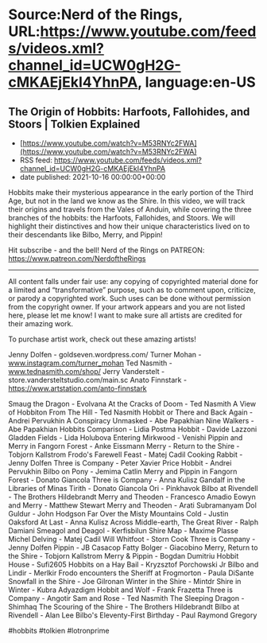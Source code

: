 # Source:Nerd of the Rings, URL:https://www.youtube.com/feeds/videos.xml?channel_id=UCW0gH2G-cMKAEjEkI4YhnPA, language:en-US

## The Origin of Hobbits: Harfoots, Fallohides, and Stoors | Tolkien Explained
 - [https://www.youtube.com/watch?v=M53RNYc2FWA](https://www.youtube.com/watch?v=M53RNYc2FWA)
 - RSS feed: https://www.youtube.com/feeds/videos.xml?channel_id=UCW0gH2G-cMKAEjEkI4YhnPA
 - date published: 2021-10-16 00:00:00+00:00

Hobbits make their mysterious appearance in the early portion of the Third Age, but not in the land we know as the Shire.  In this video, we will track their origins and travels from the Vales of Anduin, while covering the three branches of the hobbits: the Harfoots, Fallohides, and Stoors.  We will highlight their distinctives and how their unique characteristics lived on to their descendants like Bilbo, Merry, and Pippin!

Hit subscribe - and the bell!
Nerd of the Rings on PATREON: https://www.patreon.com/NerdoftheRings

-------------- 
All content falls under fair use: any copying of copyrighted material done for a limited and “transformative” purpose, such as to comment upon, criticize, or parody a copyrighted work. Such uses can be done without permission from the copyright owner.   If your artwork appears and you are not listed here, please let me know! I want to make sure all artists are credited for their amazing work.

To purchase artist work, check out these amazing artists!

Jenny Dolfen - goldseven.wordpress.com/
Turner Mohan - www.instagram.com/turner_mohan
Ted Nasmith - www.tednasmith.com/shop/
Jerry Vanderstelt - store.vandersteltstudio.com/main.sc
Anato Finnstark - https://www.artstation.com/anto-finnstark

Smaug the Dragon - Evolvana
At the Cracks of Doom - Ted Nasmith
A View of Hobbiton From The Hill - Ted Nasmith
Hobbit or There and Back Again - Andrei Pervukhin
A Conspiracy Unmasked - Abe Papakhian
Nine Walkers - Abe Papakhian
Hobbits Comparison - Lidia Postma
Hobbit - Davide Lazzoni
Gladden Fields - Lida Holubova
Entering Mirkwood - Venishi
Pippin and Merry in Fangorn Forest - Anke Eissmann
Merry - Return to the Shire - Tobjorn Kallstrom
Frodo's Farewell Feast - Matej Cadil
Cooking Rabbit - Jenny Dolfen
Three is Company - Peter Xavier Price
Hobbit - Andrei Pervukhin
Bilbo on Pony - Jemima Catlin
Merry and Pippin in Fangorn Forest - Donato Giancola
Three is Company - Anna Kulisz
Gandalf in the Libraries of Minas Tirith - Donato Giancola
Ori - Pinkhavok
Bilbo at Rivendell - The Brothers Hildebrandt
Merry and Theoden - Francesco Amadio
Eowyn and Merry - Matthew Stewart
Merry and Theoden - Arati Subramanyam
Dol Guldur - John Hodgson
Far Over the Misty Mountains Cold - Justin Oaksford
At Last - Anna Kulisz
Across Middle-earth, The Great River - Ralph Damiani
Smeagol and Deagol - Kerfisbilun
Shire Map - Maxime Plasse
Michel Delving - Matej Cadil
Will Whitfoot - Storn Cook
Three is Company - Jenny Dolfen
Pippin - JB Casacop
Fatty Bolger - Giacobino
Merry, Return to the Shire - Tobjorn Kallstrom
Merry & Pippin - Bogdan Dumitriu
Hobbit House - Sufi2605
Hobbits on a Hay Bail - Kryzsztof Porchowski Jr
Bilbo and Lindir - Merlkir
Frodo encounters the Sheriff at Frogmorton - Paula DiSante
Snowfall in the Shire - Joe Gilronan
Winter in the Shire - Mintdr
Shire in Winter - Kubra Adyazdigm
Hobbit and Wolf - Frank Frazetta
Three is Company - Angotir
Sam and Rose - Ted Nasmith
The Sleeping Dragon - Shimhaq
The Scouring of the Shire - The Brothers Hildebrandt
Bilbo at Rivendell - Alan Lee
Bilbo's Eleventy-First Birthday - Paul Raymond Gregory

#hobbits #tolkien #lotronprime


